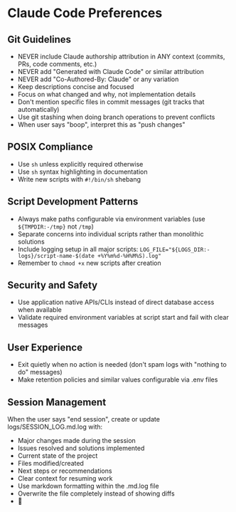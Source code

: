 # Claude Code Preferences

## Git Guidelines
- NEVER include Claude authorship attribution in ANY context (commits, PRs, code comments, etc.)
- NEVER add "Generated with Claude Code" or similar attribution
- NEVER add "Co-Authored-By: Claude" or any variation
- Keep descriptions concise and focused
- Focus on what changed and why, not implementation details
- Don't mention specific files in commit messages (git tracks that automatically)
- Use git stashing when doing branch operations to prevent conflicts
- When user says "boop", interpret this as "push changes"

## POSIX Compliance
- Use `sh` unless explicitly required otherwise
- Use `sh` syntax highlighting in documentation
- Write new scripts with `#!/bin/sh` shebang

## Script Development Patterns
- Always make paths configurable via environment variables (use `${TMPDIR:-/tmp}` not `/tmp`)
- Separate concerns into individual scripts rather than monolithic solutions
- Include logging setup in all major scripts: `LOG_FILE="${LOGS_DIR:-logs}/script-name-$(date +%Y%m%d-%H%M%S).log"`
- Remember to `chmod +x` new scripts after creation

## Security and Safety
- Use application native APIs/CLIs instead of direct database access when available
- Validate required environment variables at script start and fail with clear messages

## User Experience
- Exit quietly when no action is needed (don't spam logs with "nothing to do" messages)
- Make retention policies and similar values configurable via .env files

## Session Management
When the user says "end session", create or update logs/SESSION_LOG.md.log with:
- Major changes made during the session
- Issues resolved and solutions implemented  
- Current state of the project
- Files modified/created
- Next steps or recommendations
- Clear context for resuming work
- Use markdown formatting within the .md.log file
- Overwrite the file completely instead of showing diffs
- 💚